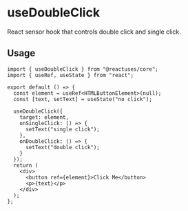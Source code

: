 # useDoubleClick

React sensor hook that controls double click and single click.

## Usage

```tsx
import { useDoubleClick } from "@reactuses/core";
import { useRef, useState } from "react";

export default () => {
  const element = useRef<HTMLButtonElement>(null);
  const [text, setText] = useState("no click");

  useDoubleClick({
    target: element,
    onSingleClick: () => {
      setText("single click");
    },
    onDoubleClick: () => {
      setText("double click");
    }
  });
  return (
    <div>
      <button ref={element}>Click Me</button>
      <p>{text}</p>
    </div>
  );
};
```
